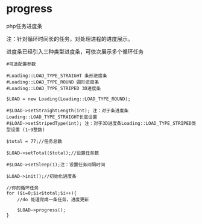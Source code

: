 # progress
php任务进度条

注：针对循环时间长的任务，对处理进程的进度展示。

进度条已经引入三种类型进度条，可依次展示多个循环任务


    #可选配置参数

    #Loading::LOAD_TYPE_STRAIGHT 条形进度条
    #Loading::LOAD_TYPE_ROUND 圆形进度条
    #Loading::LOAD_TYPE_STRIPED 3D进度条

    $LOAD = new Loading(Loading::LOAD_TYPE_ROUND);

    #$LOAD->setStraightLength(int); 注：对于条进度条Loading::LOAD_TYPE_STRAIGHT长度设置
    #$LOAD->setStripedType(int); 注：对于3D进度条Loading::LOAD_TYPE_STRIPED类型设置 (1~9整数)

    $total = 77;//任务总数
    
    $LOAD->setTotal($total);//设置任务数

    #$LOAD->setSleep(1);注：设置任务间隔时间

    $LOAD->init();//初始化进度条

    //你的循环任务
    for ($i=0;$i<$total;$i++){
        //do 处理完成一条任务，进度更新
    
        $LOAD->progress();
    }



